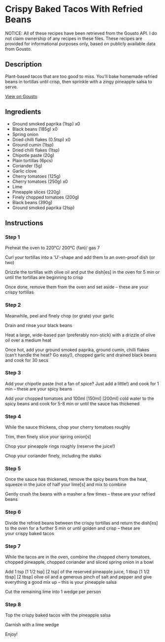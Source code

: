 # Crispy Baked Tacos With Refried Beans 

NOTICE: All of these recipes have been retrieved from the Gousto API. I do not claim ownership of any recipes in these files. These recipes are provided for informational purposes only, based on publicly available data from Gousto.

## Description

Plant-based tacos that are too good to miss. You'll bake homemade refried beans in tortillas until crisp, then sprinkle with a zingy pineapple salsa to serve.

[View on Gousto](https://www.gousto.co.uk/recipes/cookbook/crispy-baked-tacos-refried-beans-pineapple-salsa)

## Ingredients

- Ground smoked paprika (1tsp) x0
- Black beans (185g) x0
- Spring onion
- Dried chilli flakes (0.5tsp) x0
- Ground cumin (1tsp)
- Dried chilli flakes (1tsp)
- Chipotle paste (20g)
- Plain tortillas (6pcs)
- Coriander (5g)
- Garlic clove
- Cherry tomatoes (125g)
- Cherry tomatoes (250g) x0
- Lime
- Pineapple slices (220g)
- Finely chopped tomatoes (200g)
- Black beans (390g)
- Ground smoked paprika (2tsp)

## Instructions


### Step 1

Preheat the oven to 220°C/ 200°C (fan)/ gas 7

Curl your tortillas into a 'U'-shape and add them to an oven-proof dish (or two)

Drizzle the tortillas with olive oil and put the dish[es]<span class="text-danger"> </span>in the oven for 5 min or until the tortillas are beginning to crisp

Once done, remove them from the oven and set aside – these are your crispy tortillas


### Step 2

Meanwhile, peel and finely chop (or grate) your garlic

Drain and rinse your black beans

Heat a large, wide-based pan (preferably non-stick) with a drizzle of olive oil over a medium heat

Once hot, add your ground smoked paprika, ground cumin, chilli flakes (can’t handle the heat? Go easy!), chopped garlic and drained black beans and cook for 30 secs


### Step 3

Add your chipotle paste (not a fan of spice? Just add a little!) and cook for 1 min – these are your spicy beans

Add your chopped tomatoes and 100ml <span class="text-purple">[150ml]</span> <span class="text-danger">[200ml]</span> cold water to the spicy beans and cook for 5-8 min or until the sauce has thickened


### Step 4

While the sauce thickens, chop your cherry tomatoes roughly

Trim, then finely slice your spring onion[s]

Chop your pineapple rings roughly (reserve the juice!)

Chop your coriander finely, including the stalks


### Step 5

Once the sauce has thickened, remove the spicy beans from the heat, squeeze in the juice of half your lime[s] and mix to combine

Gently crush the beans with a masher a few times – these are your refried beans


### Step 6

Divide the refried beans between the crispy tortillas and return the dish[es] to the oven for a further 5 min or until golden and crisp – these are your crispy baked tacos


### Step 7

While the tacos are in the oven, combine the chopped cherry tomatoes, chopped pineapple, chopped coriander and sliced spring onion in a bowl

Add 1 tsp <span class="text-purple">[1 1/2 tsp]</span> <span class="text-danger">[2 tsp]</span> of the reserved pineapple juice, 1 tbsp <span class="text-purple">[1 1/2 tbsp]</span><span class="text-danger"> [2 tbsp] </span>olive oil and a generous pinch of salt and pepper and give everything a good mix up – this is your pineapple salsa

Cut the remaining lime into 1 wedge per person

### Step 8

Top the crispy baked tacos with the pineapple salsa

Garnish with a lime wedge

Enjoy!

